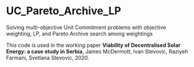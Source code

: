 # UC_Pareto_Archive_LP
Solving multi-objective Unit Commitment problems with objective weighting, LP, and Pareto Archive search among weightings


This code is used in the working paper **Viability of Decentralised Solar Energy: a case study in Serbia**, James McDermott, Ivan Stevovic, Raziyeh Farmani, Svetlana Stevovic, 2020.
